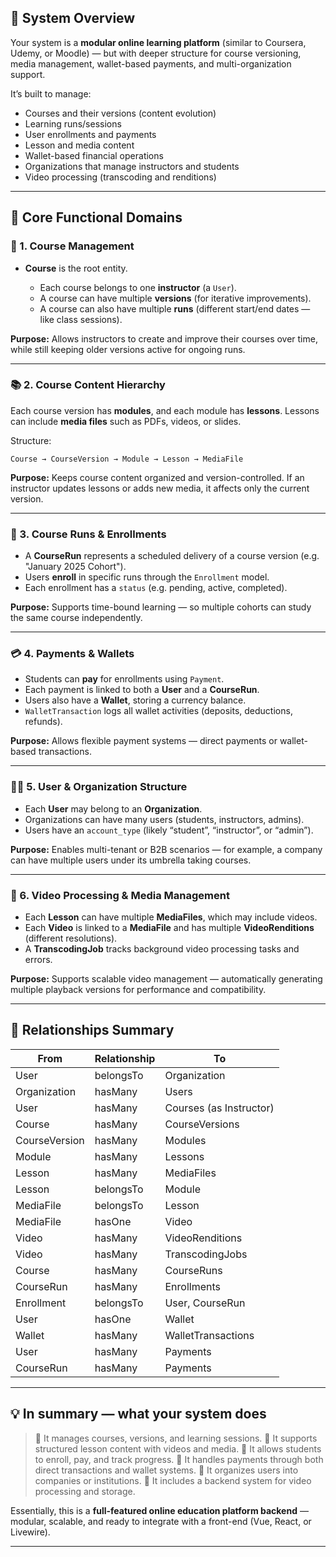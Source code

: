 ## 🧭 **System Overview**

Your system is a **modular online learning platform** (similar to Coursera, Udemy, or Moodle) — but with deeper structure for course versioning, media management, wallet-based payments, and multi-organization support.

It’s built to manage:

* Courses and their versions (content evolution)
* Learning runs/sessions
* User enrollments and payments
* Lesson and media content
* Wallet-based financial operations
* Organizations that manage instructors and students
* Video processing (transcoding and renditions)

---

## 🧩 **Core Functional Domains**

### 🧠 1. **Course Management**

* **Course** is the root entity.

  * Each course belongs to one **instructor** (a `User`).
  * A course can have multiple **versions** (for iterative improvements).
  * A course can also have multiple **runs** (different start/end dates — like class sessions).

**Purpose:**
Allows instructors to create and improve their courses over time, while still keeping older versions active for ongoing runs.

---

### 📚 2. **Course Content Hierarchy**

Each course version has **modules**, and each module has **lessons**.
Lessons can include **media files** such as PDFs, videos, or slides.

Structure:

```
Course → CourseVersion → Module → Lesson → MediaFile
```

**Purpose:**
Keeps course content organized and version-controlled.
If an instructor updates lessons or adds new media, it affects only the current version.

---

### 🏫 3. **Course Runs & Enrollments**

* A **CourseRun** represents a scheduled delivery of a course version (e.g. "January 2025 Cohort").
* Users **enroll** in specific runs through the `Enrollment` model.
* Each enrollment has a `status` (e.g. pending, active, completed).

**Purpose:**
Supports time-bound learning — so multiple cohorts can study the same course independently.

---

### 💳 4. **Payments & Wallets**

* Students can **pay** for enrollments using `Payment`.
* Each payment is linked to both a **User** and a **CourseRun**.
* Users also have a **Wallet**, storing a currency balance.
* `WalletTransaction` logs all wallet activities (deposits, deductions, refunds).

**Purpose:**
Allows flexible payment systems — direct payments or wallet-based transactions.

---

### 🧑‍🏫 5. **User & Organization Structure**

* Each **User** may belong to an **Organization**.
* Organizations can have many users (students, instructors, admins).
* Users have an `account_type` (likely “student”, “instructor”, or “admin”).

**Purpose:**
Enables multi-tenant or B2B scenarios — for example, a company can have multiple users under its umbrella taking courses.

---

### 🎥 6. **Video Processing & Media Management**

* Each **Lesson** can have multiple **MediaFiles**, which may include videos.
* Each **Video** is linked to a **MediaFile** and has multiple **VideoRenditions** (different resolutions).
* A **TranscodingJob** tracks background video processing tasks and errors.

**Purpose:**
Supports scalable video management — automatically generating multiple playback versions for performance and compatibility.

---

## 🔄 **Relationships Summary**

| From          | Relationship | To                      |
| ------------- | ------------ | ----------------------- |
| User          | belongsTo    | Organization            |
| Organization  | hasMany      | Users                   |
| User          | hasMany      | Courses (as Instructor) |
| Course        | hasMany      | CourseVersions          |
| CourseVersion | hasMany      | Modules                 |
| Module        | hasMany      | Lessons                 |
| Lesson        | hasMany      | MediaFiles              |
| Lesson        | belongsTo    | Module                  |
| MediaFile     | belongsTo    | Lesson                  |
| MediaFile     | hasOne       | Video                   |
| Video         | hasMany      | VideoRenditions         |
| Video         | hasMany      | TranscodingJobs         |
| Course        | hasMany      | CourseRuns              |
| CourseRun     | hasMany      | Enrollments             |
| Enrollment    | belongsTo    | User, CourseRun         |
| User          | hasOne       | Wallet                  |
| Wallet        | hasMany      | WalletTransactions      |
| User          | hasMany      | Payments                |
| CourseRun     | hasMany      | Payments                |

---

## 💡 **In summary — what your system does**

> 🔹 It manages courses, versions, and learning sessions.
> 🔹 It supports structured lesson content with videos and media.
> 🔹 It allows students to enroll, pay, and track progress.
> 🔹 It handles payments through both direct transactions and wallet systems.
> 🔹 It organizes users into companies or institutions.
> 🔹 It includes a backend system for video processing and storage.

Essentially, this is a **full-featured online education platform backend** — modular, scalable, and ready to integrate with a front-end (Vue, React, or Livewire).

---
